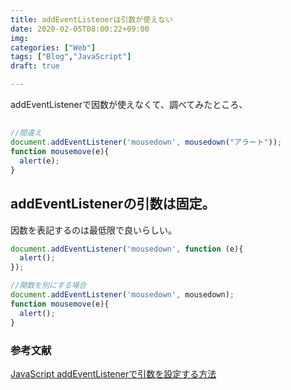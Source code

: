 ```yaml
---
title: addEventListenerは引数が使えない
date: 2020-02-05T08:00:22+09:00
img: 
categories: ["Web"]
tags: ["Blog","JavaScript"]
draft: true

---
```


addEventListenerで因数が使えなくて、調べてみたところ、

## 

```js
//間違え
document.addEventListener('mousedown', mousedown("アラート"));
function mousemove(e){
  alert(e);
}
```



## addEventListenerの引数は固定。

因数を表記するのは最低限で良いらしい。

```js
document.addEventListener('mousedown', function (e){
  alert();
});

//関数を別にする場合
document.addEventListener('mousedown', mousedown);
function mousemove(e){
  alert();
}
```



### 参考文献

[JavaScript addEventListenerで引数を設定する方法](https://zukucode.com/2017/05/javascript-addeventlistener-parameter.html)
